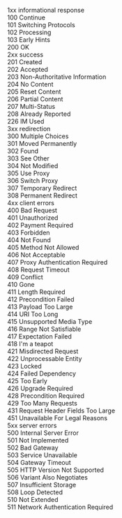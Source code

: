 1xx informational response  
100 Continue  
101 Switching Protocols   
102 Processing  
103 Early Hints  
200 OK  
2xx success  
201 Created  
202 Accepted  
203 Non-Authoritative Information  
204 No Content  
205 Reset Content  
206 Partial Content  
207 Multi-Status  
208 Already Reported  
226 IM Used  
3xx redirection  
300 Multiple Choices  
301 Moved Permanently  
302 Found  
303 See Other  
304 Not Modified  
305 Use Proxy  
306 Switch Proxy  
307 Temporary Redirect  
308 Permanent Redirect  
4xx client errors  
400 Bad Request  
401 Unauthorized  
402 Payment Required  
403 Forbidden  
404 Not Found  
405 Method Not Allowed  
406 Not Acceptable  
407 Proxy Authentication Required  
408 Request Timeout  
409 Conflict  
410 Gone  
411 Length Required  
412 Precondition Failed  
413 Payload Too Large  
414 URI Too Long  
415 Unsupported Media Type  
416 Range Not Satisfiable  
417 Expectation Failed  
418 I'm a teapot  
421 Misdirected Request  
422 Unprocessable Entity  
423 Locked  
424 Failed Dependency  
425 Too Early  
426 Upgrade Required  
428 Precondition Required  
429 Too Many Requests  
431 Request Header Fields Too Large  
451 Unavailable For Legal Reasons  
5xx server errors  
500 Internal Server Error  
501 Not Implemented  
502 Bad Gateway  
503 Service Unavailable  
504 Gateway Timeout  
505 HTTP Version Not Supported  
506 Variant Also Negotiates  
507 Insufficient Storage  
508 Loop Detected  
510 Not Extended  
511 Network Authentication Required  